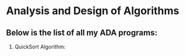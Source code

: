 <h1> Analysis and Design of Algorithms </h1>
<!-- <hr> -->
    <h2>Below is the list of all my ADA programs:</h2>
<!-- <hr> -->
    <ol>
      <li>QuickSort Algorithm:</li>
        <img href="D:\ADA lab\Graphs\iterative_quicksort.png"> 
    </ol>
